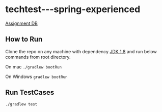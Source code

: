 # techtest---spring-experienced
[Assignment DB](https://github.com/rrjavadev/techtest/blob/master/TechTest%20ReadMe.pdf)


## How to Run

Clone the repo on any machine with
dependency [JDK 1.8](https://www.oracle.com/uk/java/technologies/javase/javase8-archive-downloads.html)
and run below commands from root directory.

On mac
`./gradlew bootRun`

On Windows
`gradlew bootRun`

## Run TestCases
`./gradlew test`







